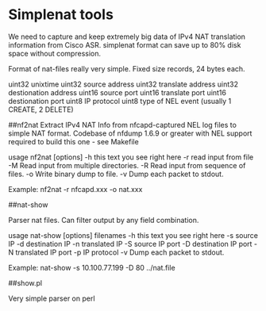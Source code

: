 # Simplenat tools

We need to capture and keep extremely big  data of IPv4 NAT translation information from Cisco ASR.
simplenat format can save up to 80% disk space without compression.

Format of nat-files really very simple.
Fixed size records, 24 bytes each.

uint32 unixtime
uint32 source address
uint32 translate address
uint32 destionation address
uint16 source port
uint16 translate port
uint16 destionation port
uint8 IP protocol
uint8 type of NEL event (usually 1 CREATE, 2 DELETE)


##nf2nat
Extract IPv4 NAT Info from nfcapd-captured  NEL log files to simple NAT format.
Codebase of nfdump 1.6.9 or greater with NEL support required to build this one - see Makefile

usage nf2nat [options] 
-h              this text you see right here
-r              read input from file
-M <expr>       Read input from multiple directories.
-R <expr>       Read input from sequence of files.
-o <file>       Write binary dump to file.
-v      Dump each packet to stdout.

Example:
    nf2nat -r nfcapd.xxx -o nat.xxx


##nat-show

Parser nat files.
Can filter output by any field combination.

usage nat-show [options] filenames 
        -h      this text you see right here
        -s      source IP
        -d      destination IP
        -n      translated IP
        -S      source IP port
        -D      destination IP port
        -N      translated IP port
        -p      IP protocol
        -v      Dump each packet to stdout.

Example:
nat-show -s 10.100.77.199 -D 80 ../nat.file

##show.pl

Very simple parser on perl

